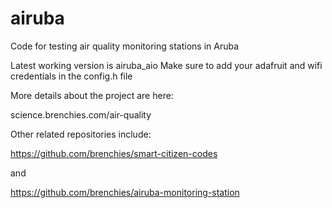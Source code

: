 # airuba
Code for testing air quality monitoring stations in Aruba

Latest working version is airuba_aio
Make sure to add your adafruit and wifi credentials in the config.h file

More details about the project are here:

science.brenchies.com/air-quality

Other related repositories include:

https://github.com/brenchies/smart-citizen-codes

and 

https://github.com/brenchies/airuba-monitoring-station
